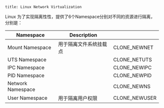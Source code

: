 ```
title: Linux Network Virtualization
```



Linux 为了实现隔离性性，提供了6个Namespace分别对不同的资源进行隔离， 分别是：

| Namespace         | Description            |               |
| ----------------- | ---------------------- | ------------- |
| Mount Namespace   | 用于隔离文件系统挂载点 | CLONE_NEWNET  |
| UTS Namespace     |                        | CLONE_NETUTS  |
| IPC Namespace     |                        | CLONE_NEWIPC  |
| PID Namespace     |                        | CLONE_NEWPID  |
| Network Namespace |                        | CLONE_NEWNS   |
| User Namespace    | 用于隔离用户权限       | CLONE_NEWUSER |

